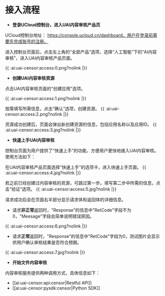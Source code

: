 

# 接入流程

- **登录UCloud控制台，进入UAI内容审核产品页**

 UCloud控制台地址： https://console.ucloud.cn/dashboard，用户在登录前需要先完成账号的注册。

 进入控制台页面后，点击左上角的“全部产品”选项，选择“人工智能”下的“AI内容审核”，进入UAI内容审核产品页面。

 {{ :ai:uai-censor:access:0.png?nolink |}}

- **创建UAI内容审核资源**

 点击UAI内容审核页面的“创建应用”选项。

 {{ :ai:uai-censor:access:1.png?nolink |}}

 按需填写所需信息，点击“确认”选项，创建资源。
 {{ :ai:uai-censor:access:2.png?nolink |}}

 资源成功创建后，页面会弹出新创建资源的信息，包括应用名称以及应用ID。
 {{ :ai:uai-censor:access:3.jpg?nolink |}} 

- **快速上手UAI内容审核**

 控制台页面为用户提供了“快速上手”的功能，方便用户更快地接入UAI内容审核。使用方法如下：

 在UAI内容审核产品页面选择“快速上手”的选项卡，进入快速上手页面。
 {{ :ai:uai-censor:access:4.jpg?nolink |}} 

 若之前已经创建过内容审核的资源，可跳过第一步。填写第二步中所需的信息，点击“验证“选项。
 {{ :ai:uai-censor:access:5.jpg?nolink |}} 

 请求成功后会在页面右半部分显示请求体和返回体的详细信息。

 - 请求**非正常**返回时，"Response"的信息中"RetCode"字段不为0，"Meesage"字段会简单说明错误原因。

 {{ :ai:uai-censor:access:6.png?nolink |}} 

 - 请求**正常**返回时，"Response"的信息中"RetCode"字段为0，测试图片会显示供用户确认审核结果是否符合预期。

 {{ :ai:uai-censor:access:7.jpg?nolink |}} 

- **开始文件内容审核**

 内容审核服务提供两种调用方式，具体信息如下：

 - [[ai:uai-censor:api:censor|Restful API]]
 - [[ai:uai-censor:pysdk:censor|Python SDK]]

 

